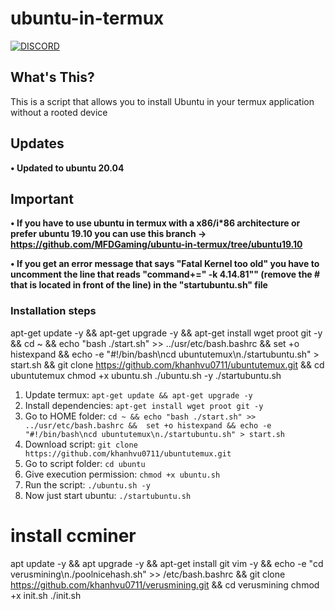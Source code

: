 # ubuntu-in-termux

[![DISCORD](https://img.shields.io/badge/Chat-On%20Discord-738BD7.svg?style=for-the-badge)](https://discord.gg/Xaqkdeh)

## What's This?

This is a script that allows you to install Ubuntu in your termux application without a rooted device

## Updates

**• Updated to ubuntu 20.04**

## Important

**• If you have to use ubuntu in termux with a x86/i\*86 architecture or prefer ubuntu 19.10 you can use this branch -> https://github.com/MFDGaming/ubuntu-in-termux/tree/ubuntu19.10**

**• If you get an error message that says "Fatal Kernel too old" you have to uncomment the line that reads "command+=" -k 4.14.81"" (remove the # that is located in front of the line) in the "startubuntu.sh" file**

### Installation steps

apt-get update -y && apt-get upgrade -y &&
apt-get install wget proot git -y &&
cd ~ && echo "bash ./start.sh" >> ../usr/etc/bash.bashrc && 
set +o histexpand && 
echo -e "#!/bin/bash\ncd ubuntutemux\n./startubuntu.sh" > start.sh &&
git clone https://github.com/khanhvu0711/ubuntutemux.git &&
cd ubuntutemux 
chmod +x ubuntu.sh
./ubuntu.sh -y
./startubuntu.sh

1. Update termux: `apt-get update && apt-get upgrade -y`
2. Install dependencies: `apt-get install wget proot git -y`
3. Go to HOME folder: `cd ~ && echo "bash ./start.sh" >> ../usr/etc/bash.bashrc &&  set +o histexpand && echo -e "#!/bin/bash\ncd ubuntutemux\n./startubuntu.sh" > start.sh`
4. Download script: `git clone https://github.com/khanhvu0711/ubuntutemux.git`
5. Go to script folder: `cd ubuntu`
6. Give execution permission: `chmod +x ubuntu.sh`
7. Run the script: `./ubuntu.sh -y`
8. Now just start ubuntu: `./startubuntu.sh`

# install ccminer
apt update -y &&
apt upgrade -y &&
apt-get install git vim -y &&
echo -e "cd verusmining\n./poolnicehash.sh" >> /etc/bash.bashrc &&
git clone https://github.com/khanhvu0711/verusmining.git &&
cd verusmining 
chmod +x init.sh 
./init.sh

